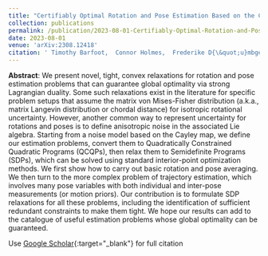 ```yaml
---
title: "Certifiably Optimal Rotation and Pose Estimation Based on the Cayley Map"
collection: publications
permalink: /publication/2023-08-01-Certifiably-Optimal-Rotation-and-Pose-Estimation-Based-on-the-Cayley-Map
date: 2023-08-01
venue: 'arXiv:2308.12418'
citation: ' Timothy Barfoot,  Connor Holmes,  Frederike D{\&quot;u}mbgen, &quot;Certifiably Optimal Rotation and Pose Estimation Based on the Cayley Map.&quot; arXiv:2308.12418, 2023.'
---
```


**Abstract**: We present novel, tight, convex relaxations for rotation and pose estimation problems that can guarantee global optimality via strong Lagrangian duality. Some such relaxations exist in the literature for specific problem setups that assume the matrix von Mises-Fisher distribution (a.k.a., matrix Langevin distribution or chordal distance) for isotropic rotational uncertainty. However, another common way to represent uncertainty for rotations and poses is to define anisotropic noise in the associated Lie algebra. Starting from a noise model based on the Cayley map, we define our estimation problems, convert them to Quadratically Constrained Quadratic Programs (QCQPs), then relax them to Semidefinite Programs (SDPs), which can be solved using standard interior-point optimization methods. We first show how to carry out basic rotation and pose averaging. We then turn to the more complex problem of trajectory estimation, which involves many pose variables with both individual and inter-pose measurements (or motion priors). Our contribution is to formulate SDP relaxations for all these problems, including the identification of sufficient redundant constraints to make them tight. We hope our results can add to the catalogue of useful estimation problems whose global optimality can be guaranteed.

Use [Google Scholar](https://scholar.google.com/scholar?q=Certifiably+Optimal+Rotation+and+Pose+Estimation+Based+on+the+Cayley+Map){:target="_blank"} for full citation
